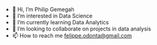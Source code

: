 - 👋 Hi, I’m Philip Gemegah
- 👀 I’m interested in Data Science
- 🌱 I’m currently learning Data Analytics
- 💞️ I’m looking to collaborate on projects in data analysis
- 📫 How to reach me felippe.odonta@gmail.com

<!---
undisputedmelo/undisputedmelo is a ✨ special ✨ repository because its `README.md` (this file) appears on your GitHub profile.
You can click the Preview link to take a look at your changes.
--->
